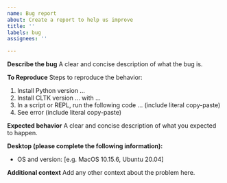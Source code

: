```yaml
---
name: Bug report
about: Create a report to help us improve
title: ''
labels: bug
assignees: ''

---
```


**Describe the bug**
A clear and concise description of what the bug is.

**To Reproduce**
Steps to reproduce the behavior:
1. Install Python version …
2. Install CLTK version … with …
3. In a script or REPL, run the following code … (include literal copy-paste)
4. See error (include literal copy-paste)

**Expected behavior**
A clear and concise description of what you expected to happen.

**Desktop (please complete the following information):**
 - OS and version: [e.g. MacOS 10.15.6, Ubuntu 20.04]

**Additional context**
Add any other context about the problem here.
